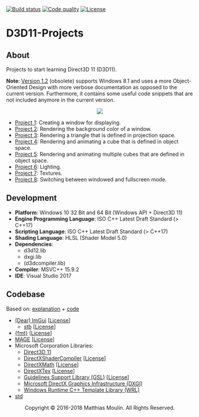 [![Build status][s1]][av] [![Code quality][s2]][co]  [![License][s3]][li]

[s1]: https://ci.appveyor.com/api/projects/status/y8ew5io98llltkk2?svg=true
[s2]: https://api.codacy.com/project/badge/Grade/377d3777301f4bc09d1626de1c96ec8d
[s3]: https://img.shields.io/badge/licence-GPL%203.0-blue.svg

[av]: https://ci.appveyor.com/project/matt77hias/direct3d-11-projects
[co]: https://www.codacy.com/app/matt77hias/D3D11-Projects?utm_source=github.com&amp;utm_medium=referral&amp;utm_content=matt77hias/D3D11-Projects&amp;utm_campaign=Badge_Grade
[li]: https://raw.githubusercontent.com/matt77hias/D3D11-Projects/master/LICENSE.txt

# D3D11-Projects

## About
Projects to start learning Direct3D 11 (D3D11).

**Note**: [Version 1.2](https://github.com/matt77hias/D3D11-Projects/releases/tag/v1.2) (obsolete) supports Windows 8.1 and uses a more Object-Oriented Design with more verbose documentation as opposed to the current version. Furthermore, it contains some useful code snippets that are not included anymore in the current version.

<p align="center"><img src="res/d3d11.png"></p>

* [Project 1](https://github.com/matt77hias/D3D11-Projects/tree/master/Projects/Project1): Creating a window for displaying.
* [Project 2](https://github.com/matt77hias/D3D11-Projects/tree/master/Projects/Project2): Rendering the background color of a window.
* [Project 3](https://github.com/matt77hias/D3D11-Projects/tree/master/Projects/Project3): Rendering a triangle that is defined in projection space.
* [Project 4](https://github.com/matt77hias/D3D11-Projects/tree/master/Projects/Project4): Rendering and animating a cube that is defined in object space.
* [Project 5](https://github.com/matt77hias/D3D11-Projects/tree/master/Projects/Project5): Rendering and animating multiple cubes that are defined in object space.
* [Project 6](https://github.com/matt77hias/D3D11-Projects/tree/master/Projects/Project6): Lighting.
* [Project 7](https://github.com/matt77hias/D3D11-Projects/tree/master/Projects/Project7): Textures.
* [Project 8](https://github.com/matt77hias/D3D11-Projects/tree/master/Projects/Project8): Switching between windowed and fullscreen mode.

## Development
* **Platform**: Windows 10 32 Bit and 64 Bit (Windows API + Direct3D 11)
* **Engine Programming Language**: ISO C++ Latest Draft Standard (> C++17)
* **Scripting Language**: ISO C++ Latest Draft Standard (> C++17)
* **Shading Language**: HLSL (Shader Model 5.0)
* **Dependencies**:
  * d3d12.lib
  * dxgi.lib
  * (d3dcompiler.lib)
* **Compiler**: MSVC++ 15.9.2
* **IDE**: Visual Studio 2017

## Codebase
Based on:
[explanation](https://code.msdn.microsoft.com/windowsdesktop/Direct3D-Tutorial-Win32-829979ef) + [code](https://github.com/walbourn/directx-sdk-samples/tree/master/Direct3D11Tutorials)

* [(Dear) ImGui](https://github.com/ocornut/imgui) [[License](https://github.com/ocornut/imgui/blob/master/LICENSE.txt)]
  * [stb](https://github.com/nothings/stb) [[License](https://creativecommons.org/share-your-work/public-domain/cc0/)]
* [{fmt}](https://github.com/fmtlib/fmt) [[License](https://github.com/fmtlib/fmt/blob/master/LICENSE.rst)]
* [MAGE](https://github.com/matt77hias/MAGE) [[License](https://github.com/matt77hias/MAGE/blob/master/LICENSE.txt)]
* Microsoft Corporation Libraries:
  * [Direct3D 11](https://docs.microsoft.com/nl-be/windows/desktop/direct3d11/atoc-dx-graphics-direct3d-11)
  * [DirectXShaderCompiler](https://github.com/Microsoft/DirectXShaderCompiler) [[License](https://github.com/Microsoft/DirectXShaderCompiler/blob/master/LICENSE.TXT)]
  * [DirectXMath](https://github.com/Microsoft/DirectXMath) [[License](https://github.com/Microsoft/DirectXMath/blob/master/LICENSE)]
  * [DirectXTex](https://github.com/Microsoft/DirectXTex) [[License](https://github.com/Microsoft/DirectXTex/blob/master/LICENSE)]
  * [Guidelines Support Library (GSL)](https://github.com/Microsoft/GSL) [[License](https://github.com/Microsoft/GSL/blob/master/LICENSE)]
  * [Microsoft DirectX Graphics Infrastructure (DXGI)](https://docs.microsoft.com/en-us/windows/desktop/direct3ddxgi/d3d10-graphics-programming-guide-dxgi)
  * [Windows Runtime C++ Template Library (WRL)](https://docs.microsoft.com/nl-be/cpp/windows/windows-runtime-cpp-template-library-wrl?view=vs-2017)
* [std](https://en.cppreference.com/w/cpp/header)

<p align="center">Copyright © 2016-2018 Matthias Moulin. All Rights Reserved.</p>
